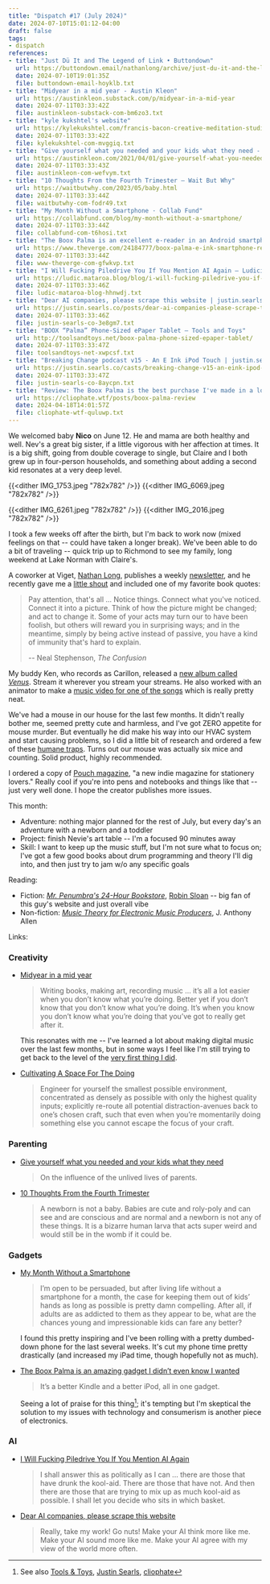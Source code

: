 ```yaml
---
title: "Dispatch #17 (July 2024)"
date: 2024-07-10T15:01:12-04:00
draft: false
tags:
- dispatch
references:
- title: "Just Dü It and The Legend of Link • Buttondown"
  url: https://buttondown.email/nathanlong/archive/just-du-it-and-the-legend-of-link/
  date: 2024-07-10T19:01:35Z
  file: buttondown-email-hoyklb.txt
- title: "Midyear in a mid year - Austin Kleon"
  url: https://austinkleon.substack.com/p/midyear-in-a-mid-year
  date: 2024-07-11T03:33:42Z
  file: austinkleon-substack-com-bm6zo3.txt
- title: "kyle kukshtel's website"
  url: https://kylekukshtel.com/francis-bacon-creative-meditation-studio-space
  date: 2024-07-11T03:33:42Z
  file: kylekukshtel-com-mvggiq.txt
- title: "Give yourself what you needed and your kids what they need - Austin Kleon"
  url: https://austinkleon.com/2021/04/01/give-yourself-what-you-needed-and-your-kids-what-they-need/
  date: 2024-07-11T03:33:43Z
  file: austinkleon-com-wefvym.txt
- title: "10 Thoughts From the Fourth Trimester — Wait But Why"
  url: https://waitbutwhy.com/2023/05/baby.html
  date: 2024-07-11T03:33:44Z
  file: waitbutwhy-com-fodr49.txt
- title: "My Month Without a Smartphone · Collab Fund"
  url: https://collabfund.com/blog/my-month-without-a-smartphone/
  date: 2024-07-11T03:33:44Z
  file: collabfund-com-t6hosi.txt
- title: "The Boox Palma is an excellent e-reader in an Android smartphone’s body - The Verge"
  url: https://www.theverge.com/24184777/boox-palma-e-ink-smartphone-reader
  date: 2024-07-11T03:33:44Z
  file: www-theverge-com-gfwkvp.txt
- title: "I Will Fucking Piledrive You If You Mention AI Again — Ludicity"
  url: https://ludic.mataroa.blog/blog/i-will-fucking-piledrive-you-if-you-mention-ai-again/
  date: 2024-07-11T03:33:46Z
  file: ludic-mataroa-blog-hhnwdj.txt
- title: "Dear AI companies, please scrape this website | justin․searls․co"
  url: https://justin.searls.co/posts/dear-ai-companies-please-scrape-this-website/
  date: 2024-07-11T03:33:46Z
  file: justin-searls-co-3e8gm7.txt
- title: "BOOX “Palma” Phone-Sized ePaper Tablet — Tools and Toys"
  url: http://toolsandtoys.net/boox-palma-phone-sized-epaper-tablet/
  date: 2024-07-11T03:33:47Z
  file: toolsandtoys-net-xwpcsf.txt
- title: "Breaking Change podcast v15 - An E Ink iPod Touch | justin․searls․co"
  url: https://justin.searls.co/casts/breaking-change-v15-an-eink-ipod-touch/
  date: 2024-07-11T03:33:47Z
  file: justin-searls-co-8aycpn.txt
- title: "Review: The Boox Palma is the best purchase I've made in a long time - cliophate.wtf"
  url: https://cliophate.wtf/posts/boox-palma-review
  date: 2024-04-18T14:01:57Z
  file: cliophate-wtf-quluwp.txt
---
```


We welcomed baby **Nico** on June 12. He and mama are both healthy and well. Nev's a great big sister, if a little vigorous with her affection at times. It is a big shift, going from double coverage to single, but Claire and I both grew up in four-person households, and something about adding a second kid resonates at a very deep level.

<!--more-->

{{<dither IMG_1753.jpeg "782x782" />}}
{{<dither IMG_6069.jpeg "782x782" />}}

{{<dither IMG_6261.jpeg "782x782" />}}
{{<dither IMG_2016.jpeg "782x782" />}}

I took a few weeks off after the birth, but I'm back to work now (mixed feelings on that -- could have taken a longer break). We've been able to do a bit of traveling -- quick trip up to Richmond to see my family, long weekend at Lake Norman with Claire's.

A coworker at Viget, [Nathan Long][1], publishes a weekly [newsletter][2], and he recently gave me a [little shout][3] and included one of my favorite book quotes:

> Pay attention, that's all ... Notice things. Connect what you've noticed. Connect it into a picture. Think of how the picture might be changed; and act to change it. Some of your acts may turn our to have been foolish, but others will reward you in surprising ways; and in the meantime, simply by being active instead of passive, you have a kind of immunity that's hard to explain.
>
> -- Neal Stephenson, _The Confusion_

[1]: https://nathan-long.com/
[2]: https://buttondown.email/nathanlong/archive
[3]: https://buttondown.email/nathanlong/archive/just-du-it-and-the-legend-of-link/

 My buddy Ken, who records as Carillon, released a [new album called _Venus_][4]. Stream it wherever you stream your streams. He also worked with an animator to make a [music video for one of the songs][5] which is really pretty neat.

[4]: https://carillon58.bandcamp.com/album/venus
[5]: https://www.youtube.com/watch?v=SySKeQDWtqA

We've had a mouse in our house for the last few months. It didn't really bother me, seemed pretty cute and harmless, and I've got ZERO appetite for mouse murder. But eventually he did make his way into our HVAC system and start causing problems, so I did a little bit of research and ordered a few of these [humane traps][6]. Turns out our mouse was actually six mice and counting. Solid product, highly recommended.

[6]: https://gerossi.com/product/humane-catch-and-release-indoor-outdoor-mouse-traps-pack-of-2/

I ordered a copy of [Pouch magazine][7], "a new indie magazine for stationery lovers." Really cool if you're into pens and notebooks and things like that -- just very well done. I hope the creator publishes more issues.

[7]: https://pouchmagazine.com/

This month:

* Adventure: nothing major planned for the rest of July, but every day's an adventure with a newborn and a toddler
* Project: finish Nevie's art table -- I'm a focused 90 minutes away
* Skill: I want to keep up the music stuff, but I'm not sure what to focus on; I've got a few good books about drum programming and theory I'll dig into, and then just try to jam w/o any specific goals

Reading:

* Fiction: [_Mr. Penumbra's 24-Hour Bookstore_][8], [Robin Sloan][9] -- big fan of this guy's website and just overall vibe
* Non-fiction: [_Music Theory for Electronic Music Producers_][10], J. Anthony Allen

[8]: https://bookshop.org/p/books/mr-penumbra-s-24-hour-bookstore-robin-sloan/15554054
[9]: https://www.robinsloan.com/
[10]: https://bookshop.org/p/books/music-theory-for-electronic-music-producers-the-producer-s-guide-to-harmony-chord-progressions-and-song-structure-in-the-midi-grid-j-anthony-allen/11905226?ean=9781727863024

Links:

### Creativity

* [Midyear in a mid year][11]
    
  > Writing books, making art, recording music … it’s all a lot easier when you don’t know what you’re doing. Better yet if you don’t know that you don’t know what you’re doing. It’s when you know you don’t know what you’re doing that you’ve got to really get after it.

  This resonates with me -- I've learned a lot about making digital music over the last few months, but in some ways I feel like I'm still trying to get back to the level of the [very first thing I did][12].

[11]: https://austinkleon.substack.com/p/midyear-in-a-mid-year
[12]: /journal/dispatch-9-november-2023/#music
    
* [Cultivating A Space For The Doing][13]
    
  > Engineer for yourself the smallest possible environment, concentrated as densely as possible with only the highest quality inputs; explicitly re-route all potential distraction-avenues back to one’s chosen craft, such that even when you’re momentarily doing something else you cannot escape the focus of your craft.

[13]: https://kylekukshtel.com/francis-bacon-creative-meditation-studio-space

### Parenting

* [Give yourself what you needed and your kids what they need][14]
    
  > On the influence of the unlived lives of parents.

[14]: https://austinkleon.com/2021/04/01/give-yourself-what-you-needed-and-your-kids-what-they-need/

* [10 Thoughts From the Fourth Trimester][15]
    
  > A newborn is not a baby. Babies are cute and roly-poly and can see and are conscious and are normal and a newborn is not any of these things. It is a bizarre human larva that acts super weird and would still be in the womb if it could be.

[15]: https://waitbutwhy.com/2023/05/baby.html

### Gadgets

* [My Month Without a Smartphone][16]

  > I’m open to be persuaded, but after living life without a smartphone for a month, the case for keeping them out of kids’ hands as long as possible is pretty damn compelling. After all, if adults are as addicted to them as they appear to be, what are the chances young and impressionable kids can fare any better?

  I found this pretty inspiring and I've been rolling with a pretty dumbed-down phone for the last several weeks. It's cut my phone time pretty drastically (and increased my iPad time, though hopefully not as much).

[16]: https://collabfund.com/blog/my-month-without-a-smartphone/

* [The Boox Palma is an amazing gadget I didn’t even know I wanted][17]
    
  > It’s a better Kindle and a better iPod, all in one gadget.

  Seeing a lot of praise for this thing[^1]; it's tempting but I'm skeptical the solution to my issues with technology and consumerism is another piece of electronics.

[17]: https://www.theverge.com/24184777/boox-palma-e-ink-smartphone-reader
    
### AI
    
* [I Will Fucking Piledrive You If You Mention AI Again][18]
    
  > I shall answer this as politically as I can ... there are those that have drunk the kool-aid. There are those that have not. And then there are those that are trying to mix up as much kool-aid as possible. I shall let you decide who sits in which basket.

[18]: https://ludic.mataroa.blog/blog/i-will-fucking-piledrive-you-if-you-mention-ai-again/

* [Dear AI companies, please scrape this website][19]
    
  > Really, take my work! Go nuts! Make your AI think more like me. Make your AI sound more like me. Make your AI agree with my view of the world more often.

[19]: https://justin.searls.co/posts/dear-ai-companies-please-scrape-this-website/

[^1]: See also [Tools & Toys][20], [Justin Searls][21], [cliophate][22]

[20]: http://toolsandtoys.net/boox-palma-phone-sized-epaper-tablet/
[21]: https://justin.searls.co/casts/breaking-change-v15-an-eink-ipod-touch/
[22]: https://cliophate.wtf/posts/boox-palma-review
